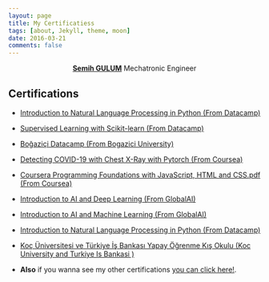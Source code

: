 ```yaml
---
layout: page
title: My Certificatiess
tags: [about, Jekyll, theme, moon]
date: 2016-03-21
comments: false
---
```

    
<center><a href="http://semihstp.github.io/About" target="_blank"><b>Semih GULUM</b></a> Mechatronic Engineer </center>

## Certifications
* <p><a href="https://drive.google.com/file/d/1lCo7B9WrfNgFN5CEKLXLU64cArpouNNt/view?usp=sharing">Introduction to Natural Language Processing in Python (From Datacamp)</a></p>

* <p><a href="https://drive.google.com/file/d/1piyWzLCh4ee0hUUTO8rbPVfiPy9J7deS/view?usp=sharing">Supervised Learning with Scikit-learn (From Datacamp)</a></p>

* <p><a href="https://drive.google.com/file/d/1xBa-kxXdkNNNJytHxCBqWmg_LxTLlNTW/view?usp=sharing">Boğaziçi Datacamp (From Bogazici University)</a></p>

* <p><a href="https://drive.google.com/file/d/1mRL-nJguMdViaAZrLXrvySZ0Q2G4DN97/view?usp=sharing">Detecting COVID-19 with Chest X-Ray with Pytorch (From Coursea)</a></p>

* <p><a href="https://drive.google.com/file/d/1-KCjiSCGFkPNz7sVdTqZtJOZGl2C0L0P/view?usp=sharing">Coursera Programming Foundations with JavaScript, HTML and CSS.pdf (From Coursea)</a></p>

* <p><a href="https://drive.google.com/file/d/15YpBM02M6kme4ph5H_pgXTPsjS9NU2WC/view?usp=sharing">Introduction to AI and Deep Learning (From GlobalAI)</a></p>

* <p><a href="https://github.com/semihstp/semihstp.github.io/files/6475191/GlobalAI_Introduction_to_machine_Learning.pdf">Introduction to AI and Machine Learning (From GlobalAI)</a></p>

* <p><a href="https://drive.google.com/file/d/1s2AfG9giIn2z3KcPveLxaz0g5XhiktaY/view?usp=sharing">Introduction to Natural Language Processing in Python (From Datacamp)</a></p>

* <p><a href="https://drive.google.com/file/d/1yXV9U_wKNqQfhNos97W9t-zE8TZspn0A/view?usp=sharing">Koç Üniversitesi ve Türkiye İş Bankası Yapay Öğrenme Kış Okulu (Koc University and Turkiye Is Bankasi )</a></p>


* <p> <b>Also</b> if you wanna see my other certifications <a href="https://drive.google.com/drive/folders/1V2B3-Go6OB6kiNUDAfZjmy7AuRZG1r8p?usp=sharing">you can click here!</a>.</p>
